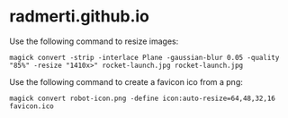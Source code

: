 # radmerti.github.io

Use the following command to resize images:

```
magick convert -strip -interlace Plane -gaussian-blur 0.05 -quality "85%" -resize "1410x>" rocket-launch.jpg rocket-launch.jpg
```

Use the following command to create a favicon ico from a png:

```
magick convert robot-icon.png -define icon:auto-resize=64,48,32,16 favicon.ico
```